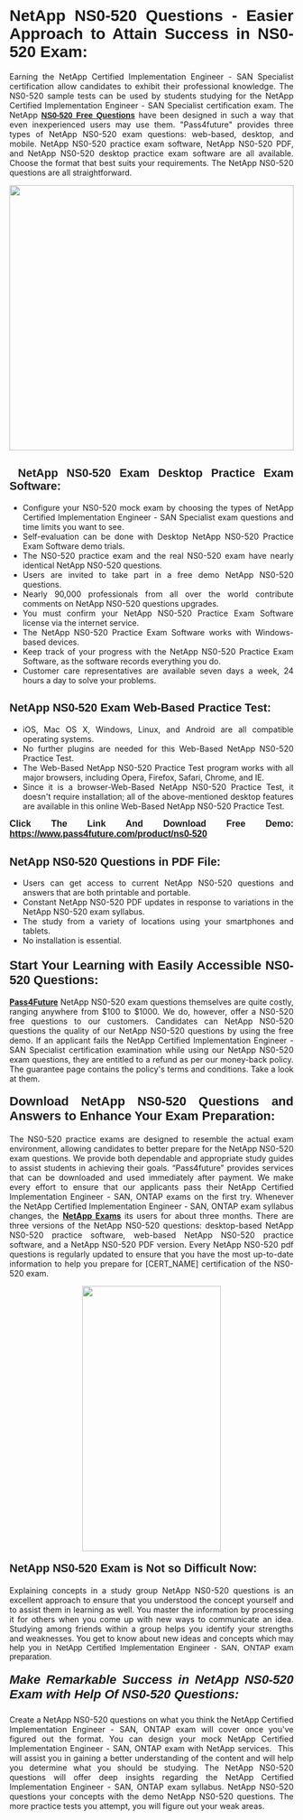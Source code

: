 <h1 style="text-align: justify;"><span style="font-family:Tahoma,Geneva,sans-serif;"><strong>NetApp NS0-520 Questions - Easier Approach to Attain Success in NS0-520 Exam:</strong></span></h1>

<p style="text-align: justify;">Earning the NetApp Certified Implementation Engineer - SAN Specialist certification allow candidates to exhibit their professional knowledge. The NS0-520 sample tests can be used by students studying for the NetApp Certified Implementation Engineer - SAN Specialist certification exam. The NetApp <a href="https://www.pass4future.com/questions/netapp/ns0-520" target="_blank"><span style="font-family:Tahoma,Geneva,sans-serif;"><strong>NS0-520 Free Questions</strong></span></a> have been designed in such a way that even inexperienced users may use them. "Pass4future" provides three types of NetApp NS0-520 exam questions: web-based, desktop, and mobile. NetApp NS0-520 practice exam software, NetApp NS0-520 PDF, and NetApp NS0-520 desktop practice exam software are all available. Choose the format that best suits your requirements. The NetApp NS0-520 questions are all straightforward.</p>

<p style="text-align: justify;"><a href="https://www.pass4future.com/product/ns0-520" target="_blank"><img alt="" src="https://lh3.googleusercontent.com/pw/AM-JKLU5_aushiRQbaoUdVonD_1om6esFnUm_j21jdeI1V3aesz_ETcO2Y8QVj0ZamD1vJ__MzXKNoh3XzzrDTXgudBuMwEatvdphNwcixeZDIncATvFdVanIchOfqVuIJHbWkG03KYMH2pwXnb7WaAnvI3g=w1366-h490-no?authuser=0" style="width: 100%; height: 470px;" /></a></p>

<h2 style="text-align: justify;"><strong><span style="font-family:Tahoma,Geneva,sans-serif;"><span style="font-size:20px;"> NetApp NS0-520 Exam Desktop Practice Exam Software:</span></span></strong></h2>

<ul>
	<li style="text-align: justify;">Configure your NS0-520 mock exam by choosing the types of NetApp Certified Implementation Engineer - SAN Specialist exam questions and time limits you want to see.</li>
	<li style="text-align: justify;">Self-evaluation can be done with Desktop NetApp NS0-520 Practice Exam Software demo trials.</li>
	<li style="text-align: justify;">The NS0-520 practice exam and the real NS0-520 exam have nearly identical NetApp NS0-520 questions.</li>
	<li style="text-align: justify;">Users are invited to take part in a free demo NetApp NS0-520 questions.</li>
	<li style="text-align: justify;">Nearly 90,000 professionals from all over the world contribute comments on NetApp NS0-520 questions upgrades.</li>
	<li style="text-align: justify;">You must confirm your NetApp NS0-520 Practice Exam Software license via the internet service.</li>
	<li style="text-align: justify;">The NetApp NS0-520 Practice Exam Software works with Windows-based devices.</li>
	<li style="text-align: justify;">Keep track of your progress with the NetApp NS0-520 Practice Exam Software, as the software records everything you do.</li>
	<li style="text-align: justify;">Customer care representatives are available seven days a week, 24 hours a day to solve your problems.</li>
</ul>

<h2 style="text-align: justify;"><span style="font-family:Tahoma,Geneva,sans-serif;"><strong><span style="font-size:20px;">NetApp NS0-520 Exam Web-Based Practice Test:</span></strong></span></h2>

<ul>
	<li style="text-align: justify;">iOS, Mac OS X, Windows, Linux, and Android are all compatible operating systems.</li>
	<li style="text-align: justify;">No further plugins are needed for this Web-Based NetApp NS0-520 Practice Test.</li>
	<li style="text-align: justify;">The Web-Based NetApp NS0-520 Practice Test program works with all major browsers, including Opera, Firefox, Safari, Chrome, and IE.</li>
	<li style="text-align: justify;">Since it is a browser-Web-Based NetApp NS0-520 Practice Test, it doesn't require installation; all of the above-mentioned desktop features are available in this online Web-Based NetApp NS0-520 Practice Test.</li>
</ul>

<p style="text-align: justify;"><span style="font-family:Tahoma,Geneva,sans-serif;"><span style="font-size:16px;"><strong>Click The Link And Download Free Demo:</strong></span></span> <a href="https://www.pass4future.com/product/ns0-520" target="_blank"><span style="font-family:Tahoma,Geneva,sans-serif;"><span style="font-size:16px;"><strong>https://www.pass4future.com/product/ns0-520</strong></span></span></a></p>

<h2 style="text-align: justify;"><strong><span style="font-family:Tahoma,Geneva,sans-serif;"><span style="font-size:20px;">NetApp NS0-520 Questions in PDF File:</span></span></strong></h2>

<ul>
	<li style="text-align: justify;">Users can get access to current NetApp NS0-520 questions and answers that are both printable and portable.</li>
	<li style="text-align: justify;">Constant NetApp NS0-520 PDF updates in response to variations in the NetApp NS0-520 exam syllabus.</li>
	<li style="text-align: justify;">The study from a variety of locations using your smartphones and tablets.</li>
	<li style="text-align: justify;">No installation is essential.</li>
</ul>

<h3 style="text-align: justify;"><span style="font-family:Tahoma,Geneva,sans-serif;"><strong><span style="font-size:22px;">Start Your Learning with Easily Accessible NS0-520 Questions:</span></strong></span></h3>

<p style="text-align: justify;"><strong><a href="https://www.pass4future.com/" target="_blank">Pass4Future</a></strong> NetApp NS0-520 exam questions themselves are quite costly, ranging anywhere from $100 to $1000. We do, however, offer a NS0-520 free questions to our customers. Candidates can NetApp NS0-520 questions the quality of our NetApp NS0-520 questions by using the free demo. If an applicant fails the NetApp Certified Implementation Engineer - SAN Specialist certification examination while using our NetApp NS0-520 exam questions, they are entitled to a refund as per our money-back policy. The guarantee page contains the policy's terms and conditions. Take a look at them.</p>

<h4 style="text-align: justify;"><strong><span style="font-family:Tahoma,Geneva,sans-serif;"><span style="font-size:22px;">Download NetApp NS0-520 Questions and Answers to Enhance Your Exam Preparation:</span></span></strong></h4>

<p style="text-align: justify;">The NS0-520 practice exams are designed to resemble the actual exam environment, allowing candidates to better prepare for the NetApp NS0-520 exam questions. We provide both dependable and appropriate study guides to assist students in achieving their goals. “Pass4future” provides services that can be downloaded and used immediately after payment. We make every effort to ensure that our applicants pass their NetApp Certified Implementation Engineer - SAN, ONTAP exams on the first try. Whenever the NetApp Certified Implementation Engineer - SAN, ONTAP exam syllabus changes, the <strong><a href="https://www.pass4future.com/netapp" target="_blank">NetApp Exams</a></strong> its users for about three months. There are three versions of the NetApp NS0-520 questions: desktop-based NetApp NS0-520 practice software, web-based NetApp NS0-520 practice software, and a NetApp NS0-520 PDF version. Every NetApp NS0-520 pdf questions is regularly updated to ensure that you have the most up-to-date information to help you prepare for [CERT_NAME] certification of the NS0-520 exam.</p>

<p style="text-align: center;"><a href="https://www.pass4future.com/product/ns0-520" target="_blank"><img alt="" src="https://lh3.googleusercontent.com/pw/AM-JKLV3yUm3jiqqIo1xIsj1VJ_UeysYexQY-pRYO0rIFl3vg11QZioN-gzffpw2AfKqFynWuvoXOreWrWS0swpr4xmOSWfwII2jvatteuqrfxiWGFBSHPiZUCoi33jqeymK5dmu-0enyX6tayRCAMHw05jv=s617-no?authuser=0" style="width: 70%; height: 470px;" /></a></p>

<h4 style="text-align: justify;"><strong><span style="font-family:Tahoma,Geneva,sans-serif;"><span style="font-size:20px;">NetApp NS0-520 Exam is Not so Difficult Now:</span></span></strong></h4>

<p style="text-align: justify;">Explaining concepts in a study group NetApp NS0-520 questions is an excellent approach to ensure that you understood the concept yourself and to assist them in learning as well. You master the information by processing it for others when you come up with new ways to communicate an idea. Studying among friends within a group helps you identify your strengths and weaknesses. You get to know about new ideas and concepts <span style="font-family:Tahoma,Geneva,sans-serif;">which may help you in NetApp Certified Implementation Engineer - SAN, ONTAP exam preparation.</span></p>

<h5 style="text-align: justify;"><span style="font-family:Tahoma,Geneva,sans-serif;"><span style="font-size:22px;"><strong>Make Remarkable Success in NetApp NS0-520 Exam with Help Of NS0-520 Questions:</strong></span></span></h5>

<p style="text-align: justify;">Create a NetApp NS0-520 questions on what you think the NetApp Certified Implementation Engineer - SAN, ONTAP exam will cover once you've figured out the format. You can design your mock NetApp Certified Implementation Engineer - SAN, ONTAP exam with NetApp services.  This will assist you in gaining a better understanding of the content and will help you determine what you should be studying. The NetApp NS0-520 questions will offer deep insights regarding the NetApp Certified Implementation Engineer - SAN, ONTAP exam syllabus. NetApp NS0-520 questions your concepts with the demo NetApp NS0-520 questions. The more practice tests you attempt, you will figure out your weak areas.</p>
